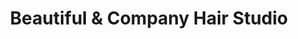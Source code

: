 ---
title: "Beautiful & Company Hair Studio"
url: /cartersville/beautiful-and-company-hair-studio/
shop: hairdresser
---